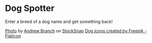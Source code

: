 # Dog Spotter
Enter a breed of a dog name and get something back!

<a href="https://stocksnap.io/photo/brown-hair-W1EYIBKV4N">Photo</a> by <a href="https://stocksnap.io/author/32719">Andrew Branch</a> on <a href="https://stocksnap.io">StockSnap</a>
<a href="https://www.flaticon.com/free-icons/dog" title="dog icons">Dog icons created by Freepik - Flaticon</a>
